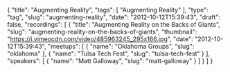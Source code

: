 {
  "title": "Augmenting Reality",
  "tags": [
    "Augmenting Reality"
  ],
  "type": "tag",
  "slug": "augmenting-reality",
  "date": "2012-10-12T15:39:43",
  "draft": false,
  "recordings": [
    {
      "title": "Augmenting Reality on the Backs of Giants",
      "slug": "augmenting-reality-on-the-backs-of-giants",
      "thumbnail": "https://i.vimeocdn.com/video/485963245_295x166.jpg",
      "date": "2012-10-12T15:39:43",
      "meetups": [
        {
          "name": "Oklahoma Groups",
          "slug": "oklahoma"
        },
        {
          "name": "Tulsa Tech Fest",
          "slug": "tulsa-tech-fest"
        }
      ],
      "speakers": [
        {
          "name": "Matt Galloway",
          "slug": "matt-galloway"
        }
      ]
    }
  ]
}